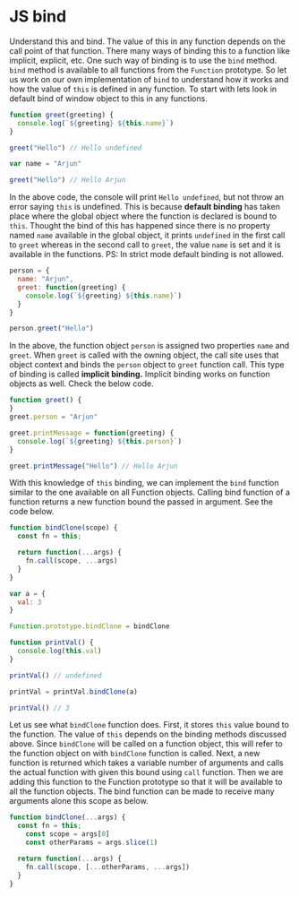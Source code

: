 # JS bind

Understand this and bind. The value of this in any function depends on the call point of that function. There many ways of binding this to a function like implicit, explicit, etc. One such way of binding is to use the `bind` method. `bind` method is available to all functions from the `Function` prototype. So let us work on our own implementation of `bind` to understand how it works and how the value of `this` is defined in any function. To start with lets look in default bind of window object to this in any functions. 

```jsx
function greet(greeting) {
  console.log(`${greeting} ${this.name}`)
}

greet("Hello") // Hello undefined

var name = "Arjun"

greet("Hello") // Hello Arjun
```

In the above code, the console will print `Hello undefined`, but not throw an error saying `this` is undefined. This is because **default binding** has taken place where the global object where the function is declared is bound to `this`.  Thought the bind of this has happened since there is no property named `name` available in the global object, it prints `undefined` in the first call to `greet` whereas in the second call to `greet`, the value `name` is set and it is available in the functions. PS: In strict mode default binding is not allowed.

```jsx
person = {
  name: "Arjun",
  greet: function(greeting) {
    console.log(`${greeting} ${this.name}`)
  }
}

person.greet("Hello")
```

In the above, the function object `person` is assigned two properties `name` and `greet`.  When `greet` is called with the owning object, the call site uses that object context and binds the `person` object to `greet` function call. This type of binding is called **implicit binding.** Implicit binding works on function objects as well. Check the below code.

```jsx
function greet() {
}
greet.person = "Arjun"

greet.printMessage = function(greeting) {
  console.log(`${greeting} ${this.person}`)
}

greet.printMessage("Hello") // Hello Arjun
```

 With this knowledge of `this` binding, we can implement the `bind` function similar to the one available on all Function objects. Calling bind function of a function returns a new function bound the passed in argument. See the code below.

```jsx
function bindClone(scope) {
  const fn = this;

  return function(...args) {
    fn.call(scope, ...args)
  }
}

var a = {
  val: 3
}

Function.prototype.bindClone = bindClone

function printVal() {
  console.log(this.val)
}

printVal() // undefined

printVal = printVal.bindClone(a)

printVal() // 3
```

Let us see what `bindClone` function does. First, it stores `this` value bound to the function. The value of `this` depends on the binding methods discussed above. Since `bindClone` will be called on a function object, this will refer to the function object on with `bindClone` function is called. Next, a new function is returned which takes a variable number of arguments and calls the actual function with given this bound using `call` function. Then we are adding this function to the Function prototype so that it will be available to all the function objects. The bind function can be made to receive many arguments alone this scope as below.

```jsx
function bindClone(...args) {
  const fn = this;
	const scope = args[0]
	const otherParams = args.slice(1)

  return function(...args) {
    fn.call(scope, [...otherParams, ...args])
  }
}
```
